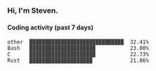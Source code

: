 ### Hi, I'm Steven.

#### Coding activity (past 7 days)
```
other  ▓▓▓▓▓▓▓▓▓▓▓▓▓▓▓▓▓▓▓▓▓▓▓▓▓▓▓▓▓▓  32.41%
Bash   ▓▓▓▓▓▓▓▓▓▓▓▓▓▓▓▓▓▓▓▓▓           23.00%
C      ▓▓▓▓▓▓▓▓▓▓▓▓▓▓▓▓▓▓▓▓▓           22.73%
Rust   ▓▓▓▓▓▓▓▓▓▓▓▓▓▓▓▓▓▓▓▓            21.86%
```
